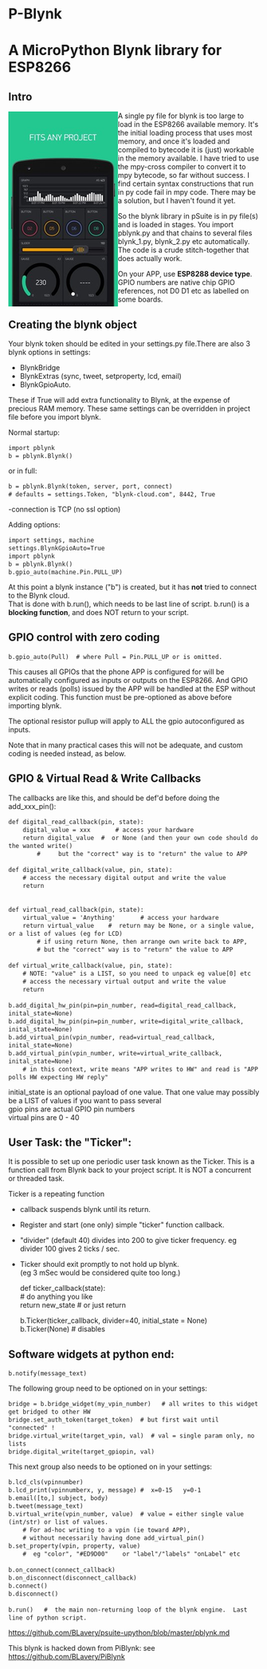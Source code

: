 
# P-Blynk   

# A MicroPython Blynk library for ESP8266

## Intro

<img align="left" src="images/blynk.jpg">A single py file for blynk is too large to load in the ESP8266 available memory. It's the initial loading process that uses most memory, and once it's loaded and compiled to bytecode it is (just) workable in the memory available. I have tried to use the mpy-cross compiler to convert it to mpy bytecode, so far without success. I find certain syntax constructions that run in py code fail in mpy code. There may be a solution, but I haven't found it yet.

So the blynk library in pSuite is in py file(s) and is loaded in stages. You import pblynk.py and that chains to several files blynk_1.py, blynk_2.py etc automatically. The code is a crude stitch-together that does actually work. 

On your APP, use **ESP8288 device type**. GPIO numbers are native chip GPIO references, not D0 D1 etc as labelled on some boards.

## Creating the blynk object

Your blynk token should be edited in your settings.py file.There are also 3 blynk options in settings:

-   BlynkBridge
-   BlynkExtras (sync, tweet, setproperty, lcd, email)
-   BlynkGpioAuto. 

These if True will add extra
functionality to Blynk, at the expense of precious RAM memory. These same settings
can be overridden in project file before you import blynk.

Normal startup:

	import pblynk 
	b = pblynk.Blynk() 

or in full:

	b = pblynk.Blynk(token, server, port, connect) 
	# defaults = settings.Token, "blynk-cloud.com", 8442, True 

-connection is TCP (no ssl option)

Adding options:

	import settings, machine
	settings.BlynkGpioAuto=True
	import pblynk 
	b = pblynk.Blynk()  
	b.gpio_auto(machine.Pin.PULL_UP)
    
At this point a blynk instance ("b") is created, but it has **not** tried to connect to the Blynk cloud.  
That is done with b.run(), which needs to be last line of script.
b.run() is a **blocking function**, and does NOT return to your script. 

 
## GPIO control with zero coding


	b.gpio_auto(Pull)  # where Pull = Pin.PULL_UP or is omitted.
    
This causes all GPIOs that the phone APP is configured for will be 
automatically configured as inputs or outputs on the ESP8266. And GPIO
writes or reads (polls) issued by the APP will be handled at the ESP
without explicit coding. This function must be pre-optioned as above before importing blynk. 

The optional resistor pullup will apply to ALL the gpio autoconfigured as inputs.
 
Note that in many practical cases this will not be adequate, and custom coding is needed instead, as below. 


## GPIO & Virtual Read & Write Callbacks


The callbacks are like this, and should be def'd before doing the add_xxx_pin():

	def digital_read_callback(pin, state):  
		digital_value = xxx       # access your hardware  
		return digital_value  #  or None (and then your own code should do the wanted write()    
			#     but the "correct" way is to "return" the value to APP  
    
	def digital_write_callback(value, pin, state):  
		# access the necessary digital output and write the value  
		return    

   
	def virtual_read_callback(pin, state):  
		virtual_value = 'Anything'       # access your hardware  
		return virtual_value    #  return may be None, or a single value, or a list of values (eg for LCD)  
			# if using return None, then arrange own write back to APP,  
			# but the "correct" way is to "return" the value to APP 
            
	def virtual_write_callback(value, pin, state):  
		# NOTE: "value" is a LIST, so you need to unpack eg value[0] etc  
		# access the necessary virtual output and write the value
		return
    
	b.add_digital_hw_pin(pin=pin_number, read=digital_read_callback, inital_state=None)  
	b.add_digital_hw_pin(pin=pin_number, write=digital_write_callback, inital_state=None)  
	b.add_virtual_pin(vpin_number, read=virtual_read_callback, inital_state=None)  
	b.add_virtual_pin(vpin_number, write=virtual_write_callback, inital_state=None)  
		# in this context, write means "APP writes to HW" and read is "APP polls HW expecting HW reply"

initial_state is an optional payload of one value.
That one value may possibly be a LIST of values if you want to pass several  
gpio  pins are actual GPIO pin numbers   
virtual pins are 0 - 40

## User Task: the "Ticker":


It is possible to set up one periodic user task known as the Ticker. This is a function call from Blynk back to your project script. It is NOT a concurrent or threaded task.

  
Ticker is a repeating function 

-  callback suspends blynk until its return.  
-  Register and start (one only) simple "ticker" function callback.  
-  "divider" (default 40) divides into 200 to give ticker frequency. eg divider 100 gives 2 ticks / sec.  
-  Ticker should exit promptly to not hold up blynk.  
    (eg 3 mSec would be considered quite too long.)


      
	def ticker_callback(state):  
		# do anything you like  
		return new_state   # or just return

	b.Ticker(ticker_callback, divider=40, initial_state = None)  
	b.Ticker(None) # disables
    

## Software widgets at python end:

	b.notify(message_text)

The following group need to be optioned on in your settings:

	bridge = b.bridge_widget(my_vpin_number)   # all writes to this widget get bridged to other HW  
	bridge.set_auth_token(target_token)  # but first wait until "connected" !  
	bridge.virtual_write(target_vpin, val)  # val = single param only, no lists  
	bridge.digital_write(target_gpiopin, val) 

This next group also needs to be optioned on in your settings:
      
	b.lcd_cls(vpinnumber)  
	b.lcd_print(vpinnumberx, y, message) #  x=0-15   y=0-1
	b.email([to,] subject, body)  
	b.tweet(message_text)  
	b.virtual_write(vpin_number, value)  # value = either single value (int/str) or list of values.  
		# For ad-hoc writing to a vpin (ie toward APP),  
		# without necessarily having done add_virtual_pin()  
	b.set_property(vpin, property, value)  
		#  eg "color", "#ED9D00"    or "label"/"labels" "onLabel" etc  
    
	b.on_connect(connect_callback)  
	b.on_disconnect(disconnect_callback)  
	b.connect()  
	b.disconnect()

	b.run()   #  the main non-returning loop of the blynk engine.  Last line of python script.



https://github.com/BLavery/psuite-upython/blob/master/pblynk.md  

This blynk is hacked down from PiBlynk: see https://github.com/BLavery/PiBlynk
